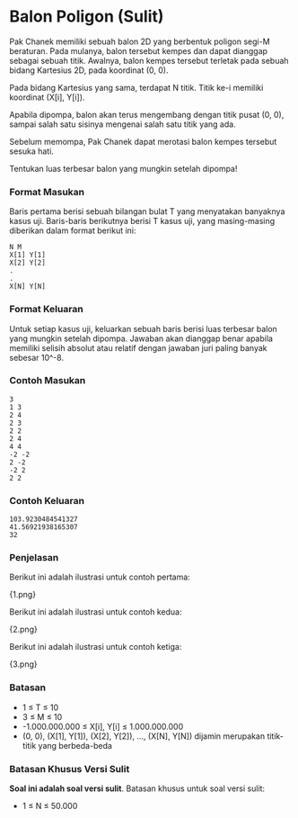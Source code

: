 # Balon Poligon (Sulit)

Pak Chanek memiliki sebuah balon 2D yang berbentuk poligon segi-M beraturan. Pada mulanya, balon tersebut kempes dan dapat dianggap sebagai sebuah titik. Awalnya, balon kempes tersebut terletak pada sebuah bidang Kartesius 2D, pada koordinat (0, 0).

Pada bidang Kartesius yang sama, terdapat N titik. Titik ke-i memiliki koordinat (X[i], Y[i]).

Apabila dipompa, balon akan terus mengembang dengan titik pusat (0, 0), sampai salah satu sisinya mengenai salah satu titik yang ada.

Sebelum memompa, Pak Chanek dapat merotasi balon kempes tersebut sesuka hati.

Tentukan luas terbesar balon yang mungkin setelah dipompa!

### Format Masukan

Baris pertama berisi sebuah bilangan bulat T yang menyatakan banyaknya kasus uji. Baris-baris berikutnya berisi T kasus uji, yang masing-masing diberikan dalam format berikut ini:

```
N M
X[1] Y[1]
X[2] Y[2]
.
.
X[N] Y[N]
```

### Format Keluaran

Untuk setiap kasus uji, keluarkan sebuah baris berisi luas terbesar balon yang mungkin setelah dipompa. Jawaban akan dianggap benar apabila memiliki selisih absolut atau relatif dengan jawaban juri paling banyak sebesar 10^-8.

### Contoh Masukan

```
3
1 3
2 4
2 3
2 2
2 4
4 4
-2 -2
2 -2
-2 2
2 2
```

### Contoh Keluaran

```
103.9230484541327
41.56921938165307
32
```

### Penjelasan

Berikut ini adalah ilustrasi untuk contoh pertama:

{1.png}

Berikut ini adalah ilustrasi untuk contoh kedua:

{2.png}

Berikut ini adalah ilustrasi untuk contoh ketiga:

{3.png}

### Batasan

- 1 ≤ T ≤ 10
- 3 ≤ M ≤ 10
- -1.000.000.000 ≤ X[i], Y[i] ≤ 1.000.000.000
- (0, 0), (X[1], Y[1]), (X[2], Y[2]), ..., (X[N], Y[N]) dijamin merupakan titik-titik yang berbeda-beda

### Batasan Khusus Versi Sulit

**Soal ini adalah soal versi sulit**. Batasan khusus untuk soal versi sulit:

- 1 ≤ N ≤ 50.000

